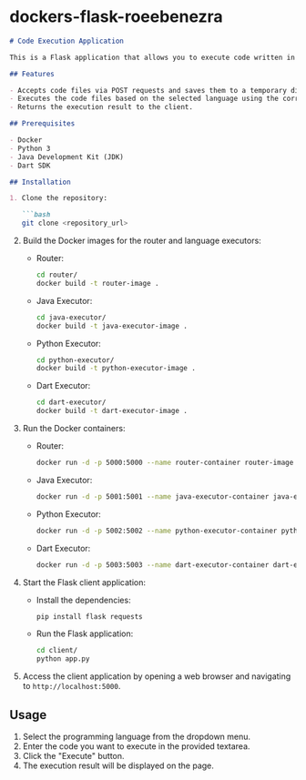 # dockers-flask-roeebenezra


```markdown
# Code Execution Application

This is a Flask application that allows you to execute code written in different programming languages. It consists of a router and language executors for Java, Python, and Dart.

## Features

- Accepts code files via POST requests and saves them to a temporary directory.
- Executes the code files based on the selected language using the corresponding language executor.
- Returns the execution result to the client.

## Prerequisites

- Docker
- Python 3
- Java Development Kit (JDK)
- Dart SDK

## Installation

1. Clone the repository:

   ```bash
   git clone <repository_url>
   ```

2. Build the Docker images for the router and language executors:

   - Router:

     ```bash
     cd router/
     docker build -t router-image .
     ```

   - Java Executor:

     ```bash
     cd java-executor/
     docker build -t java-executor-image .
     ```

   - Python Executor:

     ```bash
     cd python-executor/
     docker build -t python-executor-image .
     ```

   - Dart Executor:

     ```bash
     cd dart-executor/
     docker build -t dart-executor-image .
     ```

3. Run the Docker containers:

   - Router:

     ```bash
     docker run -d -p 5000:5000 --name router-container router-image
     ```

   - Java Executor:

     ```bash
     docker run -d -p 5001:5001 --name java-executor-container java-executor-image
     ```

   - Python Executor:

     ```bash
     docker run -d -p 5002:5002 --name python-executor-container python-executor-image
     ```

   - Dart Executor:

     ```bash
     docker run -d -p 5003:5003 --name dart-executor-container dart-executor-image
     ```

4. Start the Flask client application:

   - Install the dependencies:

     ```bash
     pip install flask requests
     ```

   - Run the Flask application:

     ```bash
     cd client/
     python app.py
     ```

5. Access the client application by opening a web browser and navigating to `http://localhost:5000`.

## Usage

1. Select the programming language from the dropdown menu.
2. Enter the code you want to execute in the provided textarea.
3. Click the "Execute" button.
4. The execution result will be displayed on the page.
